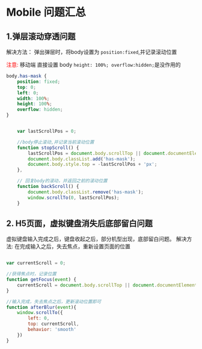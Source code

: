 # Mobile 问题汇总


## 1.弹层滚动穿透问题
解决方法： 弹出弹层时，将body设置为 `position:fixed`,并记录滚动位置

<span style="color:red;">注意:</span> 移动端 直接设置 body `height: 100%; overflow:hidden;`是没作用的

```css
body.has-mask {
    position: fixed;
    top: 0;
    left: 0;
    width: 100%;
    height: 100%;
    overflow: hidden;
}
```

```js

    var lastScrollPos = 0;

    //body停止滚动,并记录当前滚动位置
    function stopScroll() {
        lastScrollPos = document.body.scrollTop || document.documentElement.scrollTop;
        document.body.classList.add('has-mask');
        document.body.style.top = -lastScrollPos + 'px';
    },

    // 回复body的滚动，并返回之前的滚动位置
    function backScroll() {
        document.body.classList.remove('has-mask');
        window.scrollTo(0, lastScrollPos);
    }
```



## 2. H5页面，虚拟键盘消失后底部留白问题
虚拟键盘输入完成之后，键盘收起之后，部分机型出现，底部留白问题。
解决方法: 在完成输入之后，失去焦点，重新设置页面的位置

```js

var currentScroll = 0;

//获得焦点时，记录位置
function getFocus(event) {
    currentScroll = document.body.scrollTop || document.documentElement.scrollTop;
}

//输入完成，失去焦点之后，更新滚动位置即可
function afterBlur(event){
    window.scrollTo({
        left: 0,
        top: currentScroll,
        behavior: 'smooth'
    })
}

```
